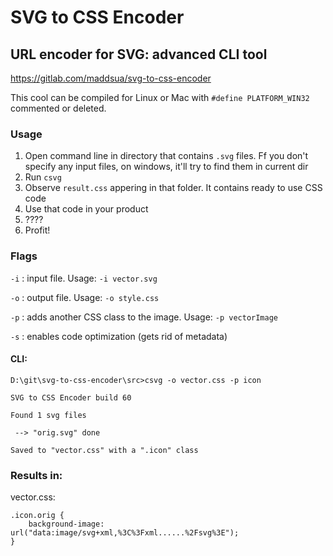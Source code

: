 # SVG to CSS Encoder

## URL encoder for SVG: advanced CLI tool

<https://gitlab.com/maddsua/svg-to-css-encoder>

This cool can be compiled for Linux or Mac with `#define PLATFORM_WIN32` commented or deleted.

### Usage

1. Open command line in directory that contains `.svg` files. Ff you don't specify any input files, on windows, it'll try to find them in current dir
2. Run `csvg`
3. Observe `result.css` appering in that folder. It contains ready to use CSS code
4. Use that code in your product
5. ????
6. Profit!


### Flags

`-i` : input file. Usage: `-i vector.svg`

`-o` : output file. Usage: `-o style.css`

`-p` : adds another CSS class to the image. Usage: `-p vectorImage`

`-s` : enables code optimization (gets rid of metadata)


#### CLI:

```
D:\git\svg-to-css-encoder\src>csvg -o vector.css -p icon

SVG to CSS Encoder build 60

Found 1 svg files

 --> "orig.svg" done

Saved to "vector.css" with a ".icon" class

```

### Results in:

vector.css:

```
.icon.orig {
	background-image: url("data:image/svg+xml,%3C%3Fxml......%2Fsvg%3E");
}
```


